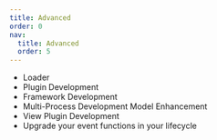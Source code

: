 ```yaml
---
title: Advanced
order: 0
nav:
  title: Advanced
  order: 5
---
```


- Loader
- Plugin Development
- Framework Development
- Multi-Process Development Model Enhancement
- View Plugin Development
- Upgrade your event functions in your lifecycle
